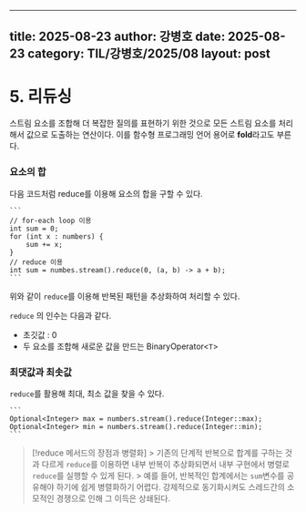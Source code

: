 
 ---
 title: 2025-08-23
 author: 강병호
 date: 2025-08-23
 category: TIL/강병호/2025/08
 layout: post
 ---

# 5. 리듀싱

스트림 요소를 조합해 더 복잡한 질의를 표현하기 위한 것으로 모든 스트림 요소를 처리해서 값으로 도출하는 연산이다. 이를 함수형 프로그래밍 언어 용어로 **fold**라고도 부른다.


### 요소의 합

다음 코드처럼 reduce를 이용해 요소의 합을 구할 수 있다.


    ```
    // for-each loop 이용
    int sum = 0;
    for (int x : numbers) {
		sum += x;
	}
	// reduce 이용
	int sum = numbes.stream().reduce(0, (a, b) -> a + b);
    ```

위와 같이 `reduce`를 이용해 반복된 패턴을 추상화하여 처리할 수 있다.

`reduce` 의 인수는 다음과 같다.

- 초깃값 : 0
- 두 요소를 조합해 새로운 값을 만드는 BinaryOperator<`T`>

### 최댓값과 최솟값

`reduce`를 활용해 최대, 최소 값을 찾을 수 있다.


    ```
    Optional<Integer> max = numbers.stream().reduce(Integer::max);
    Optional<Integer> min = numbers.stream().reduce(Integer::min);
    ```

> [!reduce 메서드의 장점과 병렬화]
    > 기존의 단계적 반복으로 합계를 구하는 것과 다르게 `reduce`를 이용하면 내부 반복이 추상화되면서 내부 구현에서 병렬로 `reduce`를 실행할 수 있게 된다.
    > 예를 들어, 반복적인 합계에서는 `sum`변수를 공유해야 하기에 쉽게 병렬화하기 어렵다. 강제적으로 동기화시켜도 스레드간의 소모적인 경쟁으로 인해 그 이득은 상쇄된다.




